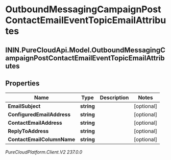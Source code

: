 # OutboundMessagingCampaignPostContactEmailEventTopicEmailAttributes

## ININ.PureCloudApi.Model.OutboundMessagingCampaignPostContactEmailEventTopicEmailAttributes

## Properties

|Name | Type | Description | Notes|
|------------ | ------------- | ------------- | -------------|
| **EmailSubject** | **string** |  | [optional] |
| **ConfiguredEmailAddress** | **string** |  | [optional] |
| **ContactEmailAddress** | **string** |  | [optional] |
| **ReplyToAddress** | **string** |  | [optional] |
| **ContactEmailColumnName** | **string** |  | [optional] |



_PureCloudPlatform.Client.V2 237.0.0_

